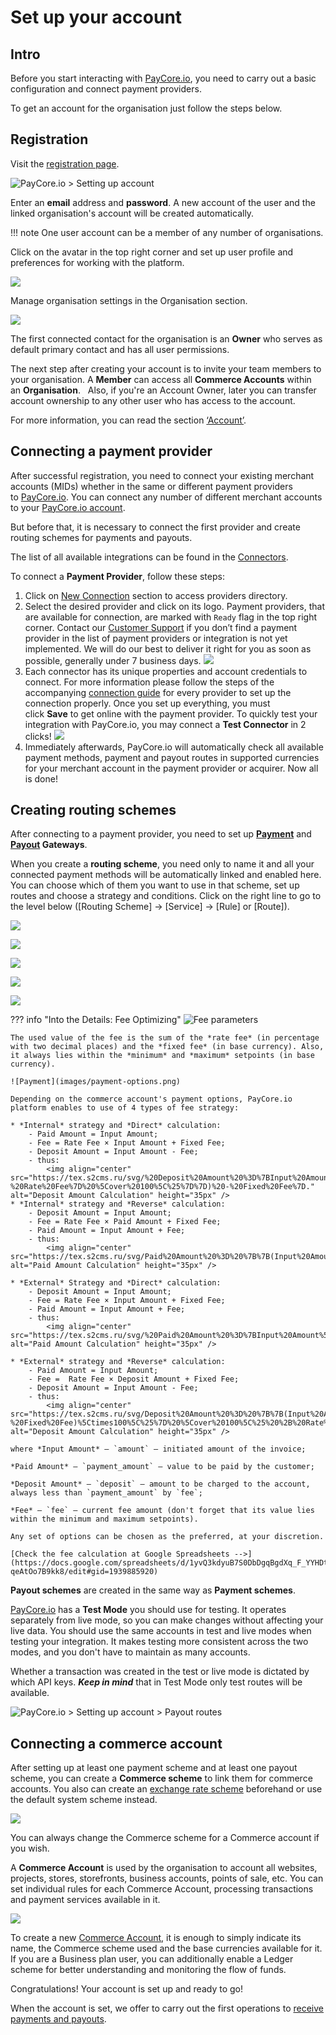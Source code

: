 
# Set up your account

## Intro

Before you start interacting with [PayCore.io](https://paycore.io), you need to carry out a basic configuration and connect payment providers.

To get an account for the organisation just follow the steps below.

## Registration

Visit the [registration page](https://dashboard.paycore.io/register).

![](images/register.png "PayCore.io > Setting up account")

Enter an **email** address and **password**. A new account of the user and the linked organisation's account will be created automatically. 

!!! note
    One user account can be a member of any number of organisations.

Click on the avatar in the top right corner and set up user profile and preferences for working with the platform. 

![](images/user-profile.png)

Manage organisation settings in the Organisation section.

![](images/organization-profile.png)

The first connected contact for the organisation is an **Owner** who serves as default primary contact and has all user permissions. 

The next step after creating your account is to invite your team members to your organisation. A **Member** can access all **Commerce Accounts** within an **Organisation**.
 
Also, if you're an Account Owner, later you can transfer account ownership to any other user who has access to the account.

For more information, you can read the section [‘Account’](https://dashboard.paycore.io/organization/settings/access-roles).

## Connecting a payment provider

After successful registration, you need to connect your existing merchant accounts (MIDs) whether in the same or different payment providers to [PayCore.io](https://paycore.io). You can connect any number of different merchant accounts to your [PayCore.io account](https://dashboard.paycore.io/commerce/accounts).

But before that, it is necessary to connect the first provider and create routing schemes for payments and payouts.  

The list of all available integrations can be found in the [Connectors](https://docs.paycore.io/connectors/). 

To connect a **Payment Provider**, follow these steps:

1. Click on [New Connection](https://dashboard.paycore.io/connect-directory/payment-providers) section to access providers directory.
2. Select the desired provider and click on its logo. Payment providers, that are available for connection, are marked with `Ready` flag in the top right corner. Contact our [Customer Support](mailto:support@paycore.io) if you don’t find a payment provider in the list of payment providers or integration is not yet implemented. We will do our best to deliver it right for you as soon as possible, generally under 7 business days.
![](images/connectors.png)
3. Each connector has its unique properties and account credentials to connect. For more information please follow the steps of the accompanying [connection guide](https://docs.paycore.io/connectors/) for every provider to set up the connection properly. Once you set up everything, you must click **Save** to get online with the payment provider. To quickly test your integration with PayCore.io, you may connect a **Test Connector** in 2 clicks! 
![](images/test-connector.png)
4. Immediately afterwards, PayCore.io will automatically check all available payment methods, payment and payout routes in supported currencies for your merchant account in the payment provider or acquirer. Now all is done!

## Creating routing schemes

After connecting to a payment provider, you need to set up **[Payment](https://dashboard.paycore.io/payment-gateway/payment-routes)** and **[Payout](https://dashboard.paycore.io/payment-gateway/payment-routes) Gateways**. 

When you create a **routing scheme**, you need only to name it and all your connected payment methods will be automatically linked and enabled here. You can choose which of them you want to use in that scheme, set up routes and choose a strategy and conditions. Click on the right line to go to the level below ([Routing Scheme] &rarr; [Service] &rarr; [Rule] or [Route]).

![](images/payment-routing-scheme.png)

![](images/scheme.png)

![](images/rules-n-routes.png)

![](images/payment-rule.png)

![](images/payment-routes-eg.png)

??? info "Into the Details: Fee Optimizing"
    ![Fee parameters](images/fee-routes.png)

    The used value of the fee is the sum of the *rate fee* (in percentage with two decimal places) and the *fixed fee* (in base currency). Also, it always lies within the *minimum* and *maximum* setpoints (in base currency).

    ![Payment](images/payment-options.png)

    Depending on the commerce account's payment options, PayCore.io platform enables to use of 4 types of fee strategy: 

    * *Internal* strategy and *Direct* calculation:
        - Paid Amount = Input Amount;
        - Fee = Rate Fee × Input Amount + Fixed Fee;
        - Deposit Amount = Input Amount - Fee;
        - thus:
            <img align="center" src="https://tex.s2cms.ru/svg/%20Deposit%20Amount%20%3D%7BInput%20Amount%5Ctimes(%7B%7B100%5C%25%20-%20Rate%20Fee%7D%20%5Cover%20100%5C%25%7D%7D)%20-%20Fixed%20Fee%7D." alt="Deposit Amount Calculation" height="35px" />
    * *Internal* strategy and *Reverse* calculation:
        - Deposit Amount = Input Amount;
        - Fee = Rate Fee × Paid Amount + Fixed Fee;
        - Paid Amount = Input Amount + Fee;
        - thus:
            <img align="center" src="https://tex.s2cms.ru/svg/Paid%20Amount%20%3D%20%7B%7B(Input%20Amount%20%2B%20Fixed%20Fee)%5Ctimes100%5C%25%7D%20%5Cover%20100%5C%25%20%2B%20Rate%20Fee%7D." alt="Paid Amount Calculation" height="35px" />

    * *External* Strategy and *Direct* calculation:
        - Deposit Amount = Input Amount;
        - Fee = Rate Fee × Input Amount + Fixed Fee;
        - Paid Amount = Input Amount + Fee;
        - thus:
            <img align="center" src="https://tex.s2cms.ru/svg/%20Paid%20Amount%20%3D%7BInput%20Amount%5Ctimes(%7B%7B100%5C%25%20%2B%20Rate%20Fee%7D%20%5Cover%20100%5C%25%7D%7D)%20%2B%20Fixed%20Fee%7D." alt="Paid Amount Calculation" height="35px" />

    * *External* strategy and *Reverse* calculation:
        - Paid Amount = Input Amount;
        - Fee =  Rate Fee × Deposit Amount + Fixed Fee;
        - Deposit Amount = Input Amount - Fee;
        - thus: 
            <img align="center" src="https://tex.s2cms.ru/svg/Deposit%20Amount%20%3D%20%7B%7B(Input%20Amount%20-%20Fixed%20Fee)%5Ctimes100%5C%25%7D%20%5Cover%20100%5C%25%20%2B%20Rate%20Fee%7D." alt="Deposit Amount Calculation" height="35px" />
    
    where *Input Amount* — `amount` — initiated amount of the invoice;

    *Paid Amount* — `payment_amount` — value to be paid by the customer;

    *Deposit Amount* — `deposit` — amount to be charged to the account, always less than `payment_amount` by `fee`;

    *Fee* — `fee` — current fee amount (don't forget that its value lies within the minimum and maximum setpoints).

    Any set of options can be chosen as the preferred, at your discretion.

    [Check the fee calculation at Google Spreadsheets -->](https://docs.google.com/spreadsheets/d/1yvQ3kdyuB7S0DbDgqBgdXq_F_YYHDt-qeAtOo7B9kk8/edit#gid=1939885920)

**Payout schemes** are created in the same way as **Payment schemes**.

[PayCore.io](https://paycore.io) has a **Test Mode** you should use for testing. It operates separately from live mode, so you can make changes without affecting your live data. You should use the same accounts in test and live modes when testing your integration. It makes testing more consistent across the two modes, and you don't have to maintain as many accounts.

Whether a transaction was created in the test or live mode is dictated by which API keys. ***Keep in mind*** that in Test Mode only test routes will be available.

![](images/payout-routes.png "PayCore.io > Setting up account > Payout routes")

## Connecting a commerce account

After setting up at least one payment scheme and at least one payout scheme, you can create a **Commerce scheme** to link them for commerce accounts. You also can create an [exchange rate scheme](https://dashboard.paycore.io/fx-rates/schemes) beforehand or use the default system scheme instead.

![](images/commerce-scheme.png)

You can always change the Commerce scheme for a Commerce account if you wish.

A **Commerce Account** is used by the organisation to account all websites, projects, stores, storefronts, business accounts, points of sale, etc. You can set individual rules for each Commerce Account, processing transactions and payment services available in it.

![](images/commerce-account.png)

To create a new [Commerce Account](https://dashboard.paycore.io/commerce/accounts), it is enough to simply indicate its name, the Commerce scheme used and the base currencies available for it. If you are a Business plan user, you can additionally enable a Ledger scheme for better understanding and monitoring the flow of funds.

Congratulations! Your account is set up and ready to go!

When the account is set, we offer to carry out the first operations to [receive payments and payouts](/getting-started/first-payment/).